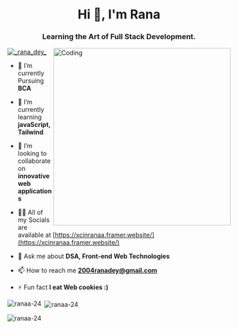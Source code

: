 
<h1 align="center">Hi 👋, I'm Rana</h1>
<h3 align="center">Learning the Art of Full Stack Development.</h3>
<img align="right" alt="Coding" width="400" src="https://gifer.com/en/LCPT](https://media.tenor.com/rePDfDWO3XoAAAAd/hacking.gif">

<p align="left"> <a href="https://twitter.com/_rana_dey_" target="blank"><img src="https://img.shields.io/twitter/follow/_rana_dey_?logo=twitter&style=for-the-badge" alt="_rana_dey_" /></a> </p>

- 🔭 I’m currently Pursuing **BCA**

- 🌱 I’m currently learning **javaScript, Tailwind**

- 👯 I’m looking to collaborate on **innovative web applications**

- 👨‍💻 All of my Socials are available at [https://xcinranaa.framer.website/](https://xcinranaa.framer.website/)

- 💬 Ask me about **DSA, Front-end Web Technologies**

- 📫 How to reach me **2004ranadey@gmail.com**

- ⚡ Fun fact **I eat Web cookies :)**


<p><img align="left" src="https://github-readme-stats.vercel.app/api/top-langs?username=ranaa-24&show_icons=true&locale=en&layout=compact" alt="ranaa-24" /></p>

<p>&nbsp;<img align="center" src="https://github-readme-stats.vercel.app/api?username=ranaa-24&show_icons=true&locale=en" alt="ranaa-24" /></p>

<p><img align="center" src="https://github-readme-streak-stats.herokuapp.com/?user=ranaa-24&" alt="ranaa-24" /></p>
